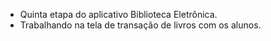 - Quinta etapa do aplicativo Biblioteca Eletrônica.
- Trabalhando na tela de transação de livros com os alunos.
